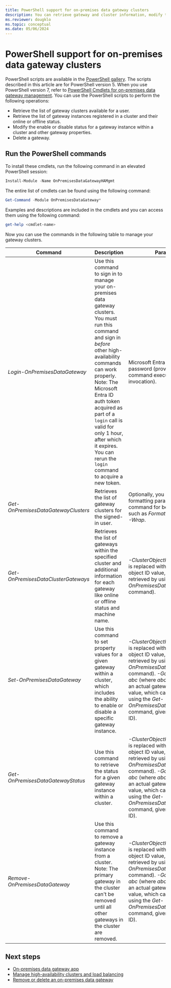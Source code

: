 ```yaml
---
title: PowerShell support for on-premises data gateway clusters
description: You can retrieve gateway and cluster information, modify the status within a gateway, or delete a gateway by using PowerShell commands.
ms.reviewer: dougklo
ms.topic: conceptual
ms.date: 05/06/2024
---
```


# PowerShell support for on-premises data gateway clusters

PowerShell scripts are available in the [PowerShell gallery](https://www.powershellgallery.com/packages/OnPremisesDataGatewayHAMgmt/3000.15.18/). The scripts described in this article are for PowerShell version 5. When you use PowerShell version 7, refer to [PowerShell Cmdlets for on-premises data gateway management](/powershell/gateway/overview). You can use the PowerShell scripts to perform the following operations:

- Retrieve the list of gateway clusters available for a user.
- Retrieve the list of gateway instances registered in a cluster and their online or offline status.
- Modify the enable or disable status for a gateway instance within a cluster and other gateway properties.
- Delete a gateway.

## Run the PowerShell commands

To install these cmdlets, run the following command in an elevated PowerShell session:

```powershell
Install-Module -Name OnPremisesDataGatewayHAMgmt
```

The entire list of cmdlets can be found using the following command:

```powershell
Get-Command -Module OnPremisesDataGateway*
```

Examples and descriptions are included in the cmdlets and you can access them using the following command:

```powershell
get-help <cmdlet-name>
```

Now you can use the commands in the following table to manage your gateway clusters.

| **Command** | **Description** | **Parameters** |
| --- | --- | --- |
| *Login-OnPremisesDataGateway* |Use this command to sign in to manage your on-premises data gateway clusters. You must run this command and sign in *before* other high-availability commands can work properly. Note: The Microsoft Entra ID auth token acquired as part of a `login` call is valid for only 1 hour, after which it expires. You can rerun the `login` command to acquire a new token.| Microsoft Entra ID username and password (provided as part of the command execution, not initial invocation).|
| *Get-OnPremisesDataGatewayClusters* | Retrieves the list of gateway clusters for the signed-in user. | Optionally, you can pass formatting parameters to this command for better readability, such as *Format-Table -AutoSize -Wrap*. |
| *Get-OnPremisesDataClusterGateways* | Retrieves the list of gateways within the specified cluster and additional information for each gateway like online or offline status and machine name. | *-ClusterObjectID xyz* (where *xyz* is replaced with an actual cluster object ID value, which can be retrieved by using the *Get-OnPremisesDataGatewayClusters* command).|
| *Set-OnPremisesDataGateway* | Use this command to set property values for a given gateway within a cluster, which includes the ability to enable or disable a specific gateway instance.  | *-ClusterObjectID xyz* (where *xyz* is replaced with an actual cluster object ID value, which can be retrieved by using the *Get-OnPremisesDataGatewayClusters* command). *-GatewayObjectID abc* (where *abc* is replaced with an actual gateway object ID value, which can be retrieved by using the *Get-OnPremisesDataClusterGateways* command, given a cluster object ID). |
| *Get-OnPremisesDataGatewayStatus* | Use this command to retrieve the status for a given gateway instance within a cluster.  | *-ClusterObjectID xyz* (where *xyz* is replaced with an actual cluster object ID value, which can be retrieved by using the *Get-OnPremisesDataGatewayClusters* command).  *-GatewayObjectID abc*  (where *abc* is replaced with an actual gateway object ID value, which can be retrieved by using the *Get-OnPremisesDataClusterGateways* command, given a cluster object ID). |
| *Remove-OnPremisesDataGateway*  | Use this command to remove a gateway instance from a cluster. Note: The primary gateway in the cluster can't be removed until all other gateways in the cluster are removed.| *-ClusterObjectID xyz* (where *xyz* is replaced with an actual cluster object ID value, which can be retrieved by using the *Get-OnPremisesDataGatewayClusters* command).  *-GatewayObjectID abc* (where *abc* is replaced with an actual gateway object ID value, which can be retrieved by using the *Get-OnPremisesDataClusterGateways* command, given a cluster object ID). |

## Next steps

- [On-premises data gateway app](service-gateway-app.md)
- [Manage high-availability clusters and load balancing](service-gateway-high-availability-clusters.md)
- [Remove or delete an on-premises data gateway](service-gateway-manage.md)

